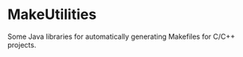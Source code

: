 MakeUtilities
=============

Some Java libraries for automatically generating Makefiles for C/C++ projects.
